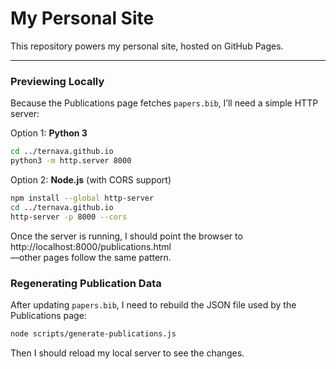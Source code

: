 # My Personal Site

This repository powers my personal site, hosted on GitHub Pages.

---
### Previewing Locally

Because the Publications page fetches `papers.bib`, I’ll need a simple HTTP server:

Option 1: **Python 3**  
```bash
cd ../ternava.github.io
python3 -m http.server 8000
```

Option 2: **Node.js** (with CORS support)  
```bash
npm install --global http-server
cd ../ternava.github.io
http-server -p 8000 --cors
```

Once the server is running, I should point the browser to  
http://localhost:8000/publications.html  
—other pages follow the same pattern.

### Regenerating Publication Data

After updating `papers.bib`, I need to rebuild the JSON file used by the Publications page:

```bash
node scripts/generate-publications.js
```

Then I should reload my local server to see the changes.